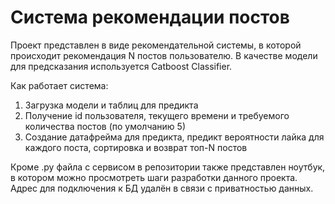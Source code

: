 # Система рекомендации постов
Проект представлен в виде рекомендательной системы, в которой происходит рекомендация N постов пользователю. В качестве модели для предсказания используется Catboost Classifier.

Как работает система:
1. Загрузка модели и таблиц для предикта
2. Получение id пользователя, текущего времени и требуемого количества постов (по умолчанию 5)
3. Создание датафрейма для предикта, предикт вероятности лайка для каждого поста, сортировка и возврат топ-N постов


Кроме .py файла с сервисом в репозитории также представлен ноутбук, в котором можно просмотреть шаги разработки данного проекта. 
Адрес для подключения к БД удалён в связи с приватностью данных.
